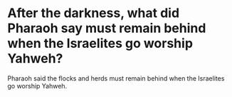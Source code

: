 # After the darkness, what did Pharaoh say must remain behind when the Israelites go worship Yahweh?

Pharaoh said the flocks and herds must remain behind when the Israelites go worship Yahweh.
